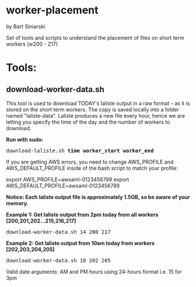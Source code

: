 # worker-placement
by Bart Siniarski

Set of tools and scripts to understand the placement of files on short term workers (w200 - 217)

# Tools:
## download-worker-data.sh

This tool is used to download TODAY's laliste output in a raw format - as it is stored on the short term workers. The copy is saved locally into a folder named "laliste-data". Laliste produces a new file every hour, hence we are letting you specify the time of the day and the number of workers to download.

**Run with sudo:**
<pre>
download-laliste.sh <b>time</b> <b>worker_start</b> <b>worker_end</b>
</pre>

If you are getting AWS errors, you need to change AWS_PROFILE and AWS_DEFAULT_PROFILE inside of the bash script to match your profile:

export AWS_PROFILE=awsaml-0123456789
export AWS_DEFAULT_PROFILE=awsaml-0123456789

<b>Notice: Each laliste output file is approximately 1.5GB, so be aware of your memory.</b>

<b>Example 1: Get laliste output from 2pm today from all workers [200,201,202...215,216,217]</b>

<pre>
download-worker-data.sh 14 200 217
</pre>

<b>Example 2: Get laliste output from 10am today from workers [202,203,204,205]</b>

<pre>
download-worker-data.sh 10 202 205
</pre>

Valid date arguments:   AM and PM hours using 24-hours format i.e. 15 for 3pm
